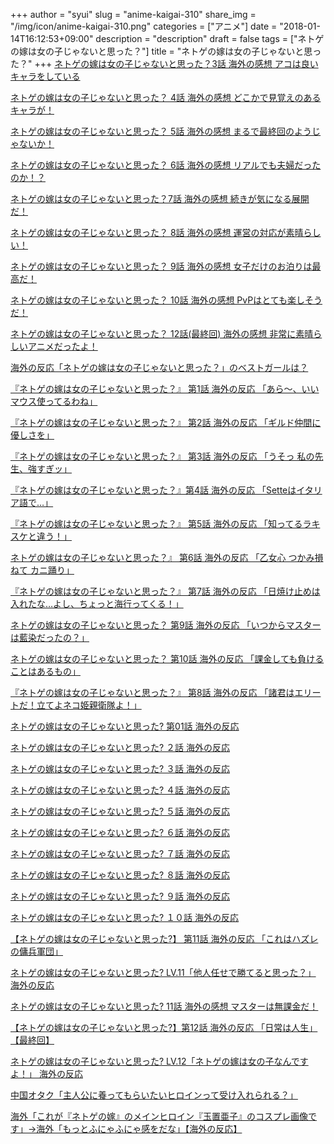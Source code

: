 +++
author = "syui"
slug = "anime-kaigai-310"
share_img = "/img/icon/anime-kaigai-310.png"
categories = ["アニメ"]
date = "2018-01-14T16:12:53+09:00"
description = "description"
draft = false
tags = ["ネトゲの嫁は女の子じゃないと思った？"]
title = "ネトゲの嫁は女の子じゃないと思った？"
+++
<a href="http://don32111.blog.fc2.com/blog-entry-289.html" rel="nofollow" target="_blank" title=" ネトゲの嫁は女の子じゃないと思った？3話 海外の感想 アコは良いキャラをしている"> ネトゲの嫁は女の子じゃないと思った？3話 海外の感想 アコは良いキャラをしている</a>

<a href="http://don32111.blog.fc2.com/blog-entry-300.html" rel="nofollow" target="_blank" title="ネトゲの嫁は女の子じゃないと思った？ 4話 海外の感想 どこかで見覚えのあるキャラが！">ネトゲの嫁は女の子じゃないと思った？ 4話 海外の感想 どこかで見覚えのあるキャラが！</a>

<a href="http://don32111.blog.fc2.com/blog-entry-311.html" rel="nofollow" target="_blank" title="ネトゲの嫁は女の子じゃないと思った？ 5話 海外の感想 まるで最終回のようじゃないか！">ネトゲの嫁は女の子じゃないと思った？ 5話 海外の感想 まるで最終回のようじゃないか！</a>

<a href="http://don32111.blog.fc2.com/blog-entry-317.html" rel="nofollow" target="_blank" title="ネトゲの嫁は女の子じゃないと思った？ 6話 海外の感想 リアルでも夫婦だったのか！？">ネトゲの嫁は女の子じゃないと思った？ 6話 海外の感想 リアルでも夫婦だったのか！？</a>

<a href="http://don32111.blog.fc2.com/blog-entry-322.html" rel="nofollow" target="_blank" title="ネトゲの嫁は女の子じゃないと思った？7話 海外の感想 続きが気になる展開だ！">ネトゲの嫁は女の子じゃないと思った？7話 海外の感想 続きが気になる展開だ！</a>

<a href="http://don32111.blog.fc2.com/blog-entry-329.html" rel="nofollow" target="_blank" title="ネトゲの嫁は女の子じゃないと思った？ 8話 海外の感想 運営の対応が素晴らしい！">ネトゲの嫁は女の子じゃないと思った？ 8話 海外の感想 運営の対応が素晴らしい！</a>

<a href="http://don32111.blog.fc2.com/blog-entry-335.html" rel="nofollow" target="_blank" title="ネトゲの嫁は女の子じゃないと思った？ 9話 海外の感想 女子だけのお泊りは最高だ！">ネトゲの嫁は女の子じゃないと思った？ 9話 海外の感想 女子だけのお泊りは最高だ！</a>

<a href="http://don32111.blog.fc2.com/blog-entry-339.html" rel="nofollow" target="_blank" title="ネトゲの嫁は女の子じゃないと思った？ 10話 海外の感想 PvPはとても楽しそうだ！">ネトゲの嫁は女の子じゃないと思った？ 10話 海外の感想 PvPはとても楽しそうだ！</a>

<a href="http://don32111.blog.fc2.com/blog-entry-348.html" rel="nofollow" target="_blank" title=" ネトゲの嫁は女の子じゃないと思った？ 12話(最終回) 海外の感想 非常に素晴らしいアニメだったよ！"> ネトゲの嫁は女の子じゃないと思った？ 12話(最終回) 海外の感想 非常に素晴らしいアニメだったよ！</a>

<a href="http://kaigai-otaku.jp/anime/anime001" rel="nofollow" target="_blank" title="海外の反応「ネトゲの嫁は女の子じゃないと思った？」のベストガールは？">海外の反応「ネトゲの嫁は女の子じゃないと思った？」のベストガールは？</a>

<a href="http://tonarino-kawauso.com/wordpress/online01/" rel="nofollow" target="_blank" title="『ネトゲの嫁は女の子じゃないと思った？』 第1話 海外の反応 「あら～、いいマウス使ってるわね」">『ネトゲの嫁は女の子じゃないと思った？』 第1話 海外の反応 「あら～、いいマウス使ってるわね」</a>

<a href="http://tonarino-kawauso.com/wordpress/online02/" rel="nofollow" target="_blank" title=" 『ネトゲの嫁は女の子じゃないと思った？』 第2話 海外の反応 「ギルド仲間に優しさを」"> 『ネトゲの嫁は女の子じゃないと思った？』 第2話 海外の反応 「ギルド仲間に優しさを」</a>

<a href="http://tonarino-kawauso.com/wordpress/online03/" rel="nofollow" target="_blank" title="『ネトゲの嫁は女の子じゃないと思った？』 第3話 海外の反応 「うそっ 私の先生、強すぎッ」">『ネトゲの嫁は女の子じゃないと思った？』 第3話 海外の反応 「うそっ 私の先生、強すぎッ」</a>

<a href="http://tonarino-kawauso.com/wordpress/online04/" rel="nofollow" target="_blank" title="『ネトゲの嫁は女の子じゃないと思った？』第4話 海外の反応 「Setteはイタリア語で…」">『ネトゲの嫁は女の子じゃないと思った？』第4話 海外の反応 「Setteはイタリア語で…」</a>

<a href="http://tonarino-kawauso.com/wordpress/online05/" rel="nofollow" target="_blank" title="『ネトゲの嫁は女の子じゃないと思った？』 第5話 海外の反応 「知ってるラキスケと違う！」">『ネトゲの嫁は女の子じゃないと思った？』 第5話 海外の反応 「知ってるラキスケと違う！」</a>

<a href="http://tonarino-kawauso.com/wordpress/online06/" rel="nofollow" target="_blank" title="ネトゲの嫁は女の子じゃないと思った？』 第6話 海外の反応 「乙女心 つかみ損ねて カニ踊り」">ネトゲの嫁は女の子じゃないと思った？』 第6話 海外の反応 「乙女心 つかみ損ねて カニ踊り」</a>

<a href="http://tonarino-kawauso.com/wordpress/online07/" rel="nofollow" target="_blank" title="『ネトゲの嫁は女の子じゃないと思った？』 第7話 海外の反応 「日焼け止めは入れたな…よし、ちょっと海行ってくる！」">『ネトゲの嫁は女の子じゃないと思った？』 第7話 海外の反応 「日焼け止めは入れたな…よし、ちょっと海行ってくる！」</a>

<a href="http://tonarino-kawauso.com/wordpress/online09/" rel="nofollow" target="_blank" title="ネトゲの嫁は女の子じゃないと思った？ 第9話 海外の反応 「いつからマスターは藍染だったの？」">ネトゲの嫁は女の子じゃないと思った？ 第9話 海外の反応 「いつからマスターは藍染だったの？」</a>

<a href="http://tonarino-kawauso.com/wordpress/online10/" rel="nofollow" target="_blank" title="ネトゲの嫁は女の子じゃないと思った？ 第10話 海外の反応 「課金しても負けることはあるもの」">ネトゲの嫁は女の子じゃないと思った？ 第10話 海外の反応 「課金しても負けることはあるもの」</a>

<a href="http://tonarino-kawauso.com/wordpress/onlnine08/" rel="nofollow" target="_blank" title="『ネトゲの嫁は女の子じゃないと思った？』 第8話 海外の反応 「諸君はエリートだ！立てよネコ姫親衛隊よ！」">『ネトゲの嫁は女の子じゃないと思った？』 第8話 海外の反応 「諸君はエリートだ！立てよネコ姫親衛隊よ！」</a>

<a href="http://animetr.blog.fc2.com/blog-entry-5.html" rel="nofollow" target="_blank" title="ネトゲの嫁は女の子じゃないと思った? 第01話 海外の反応">ネトゲの嫁は女の子じゃないと思った? 第01話 海外の反応</a>


<a href="http://animetr.blog.fc2.com/blog-entry-6.html" rel="nofollow" target="_blank" title=" ネトゲの嫁は女の子じゃないと思った? ２話 海外の反応"> ネトゲの嫁は女の子じゃないと思った? ２話 海外の反応</a>


<a href="http://animetr.blog.fc2.com/blog-entry-9.html" rel="nofollow" target="_blank" title="ネトゲの嫁は女の子じゃないと思った? ３話 海外の反応">ネトゲの嫁は女の子じゃないと思った? ３話 海外の反応</a>


<a href="http://animetr.blog.fc2.com/blog-entry-12.html" rel="nofollow" target="_blank" title="ネトゲの嫁は女の子じゃないと思った? ４話 海外の反応">ネトゲの嫁は女の子じゃないと思った? ４話 海外の反応</a>


<a href="http://animetr.blog.fc2.com/blog-entry-17.html" rel="nofollow" target="_blank" title="ネトゲの嫁は女の子じゃないと思った? ５話 海外の反応">ネトゲの嫁は女の子じゃないと思った? ５話 海外の反応</a>


<a href="http://animetr.blog.fc2.com/blog-entry-20.html" rel="nofollow" target="_blank" title="ネトゲの嫁は女の子じゃないと思った? ６話 海外の反応">ネトゲの嫁は女の子じゃないと思った? ６話 海外の反応</a>


<a href="http://animetr.blog.fc2.com/blog-entry-25.html" rel="nofollow" target="_blank" title="ネトゲの嫁は女の子じゃないと思った? ７話 海外の反応">ネトゲの嫁は女の子じゃないと思った? ７話 海外の反応</a>


<a href="http://animetr.blog.fc2.com/blog-entry-28.html" rel="nofollow" target="_blank" title="ネトゲの嫁は女の子じゃないと思った? ８話 海外の反応">ネトゲの嫁は女の子じゃないと思った? ８話 海外の反応</a>


<a href="http://animetr.blog.fc2.com/blog-entry-33.html" rel="nofollow" target="_blank" title="ネトゲの嫁は女の子じゃないと思った? ９話 海外の反応">ネトゲの嫁は女の子じゃないと思った? ９話 海外の反応</a>


<a href="http://animetr.blog.fc2.com/blog-entry-37.html" rel="nofollow" target="_blank" title=" ネトゲの嫁は女の子じゃないと思った? １０話 海外の反応"> ネトゲの嫁は女の子じゃないと思った? １０話 海外の反応</a>


<a href="http://tonarino-kawauso.com/wordpress/online11/" rel="nofollow" target="_blank" title=" 【ネトゲの嫁は女の子じゃないと思った?】 第11話 海外の反応 「これはハズレの傭兵軍団」"> 【ネトゲの嫁は女の子じゃないと思った?】 第11話 海外の反応 「これはハズレの傭兵軍団」</a>


<a href="http://animetr.blog.fc2.com/blog-entry-44.html" rel="nofollow" target="_blank" title="ネトゲの嫁は女の子じゃないと思った? LV.11「他人任せで勝てると思った？」 海外の反応">ネトゲの嫁は女の子じゃないと思った? LV.11「他人任せで勝てると思った？」 海外の反応</a>


<a href="http://don32111.blog.fc2.com/blog-entry-343.html" rel="nofollow" target="_blank" title="ネトゲの嫁は女の子じゃないと思った? 11話 海外の感想 マスターは無課金だ！">ネトゲの嫁は女の子じゃないと思った? 11話 海外の感想 マスターは無課金だ！</a>


<a href="http://tonarino-kawauso.com/wordpress/online12/" rel="nofollow" target="_blank" title="【ネトゲの嫁は女の子じゃないと思った?】第12話 海外の反応 「日常は人生」 【最終回】">【ネトゲの嫁は女の子じゃないと思った?】第12話 海外の反応 「日常は人生」 【最終回】</a>


<a href="http://animetr.blog.fc2.com/blog-entry-49.html" rel="nofollow" target="_blank" title="ネトゲの嫁は女の子じゃないと思った? LV.12「ネトゲの嫁は女の子なんですよ！」 海外の反応">ネトゲの嫁は女の子じゃないと思った? LV.12「ネトゲの嫁は女の子なんですよ！」 海外の反応</a>


<a href="http://blog.livedoor.jp/kashikou/archives/52048377.html" rel="nofollow" target="_blank" title="中国オタク「主人公に養ってもらいたいヒロインって受け入れられる？」">中国オタク「主人公に養ってもらいたいヒロインって受け入れられる？」</a>


<a href="http://darekare.jp/kaigaianime/netoge-ako-cosplay" rel="nofollow" target="_blank" title="海外「これが『ネトゲの嫁』のメインヒロイン『玉置亜子』のコスプレ画像です」→海外「もっとふにゃふにゃ感をだな」【海外の反応】">海外「これが『ネトゲの嫁』のメインヒロイン『玉置亜子』のコスプレ画像です」→海外「もっとふにゃふにゃ感をだな」【海外の反応】</a>

